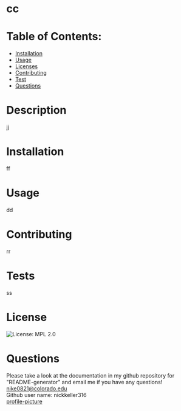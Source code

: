 
  # cc
  # Table of Contents:
  - [Installation](#Installation)
  - [Usage](#Usage)
  - [Licenses](#Licenses)
  - [Contributing](#Contributing)
  - [Test](#Test)
  - [Questions](#Questions)             
# Description
jj
# Installation
ff
# Usage 
dd
# Contributing
rr
# Tests
ss
# License 
![License: MPL 2.0](https://img.shields.io/badge/License-MPL%202.0-brightgreen.svg)
# Questions 
Please take a look at the documentation in my github repository for "README-generator" 
and email me if you have any questions!
nike0821@colorado.edu <br/>
Github user name: nickkeller316 <br/>
[profile-picture](https://avatars0.githubusercontent.com/u/63823824?v=4=100x)

